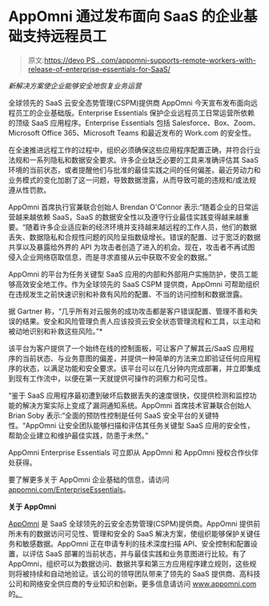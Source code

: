 # AppOmni 通过发布面向 SaaS 的企业基础支持远程员工

> 原文:[https://devo PS . com/appomni-supports-remote-workers-with-release-of-enterprise-essentials-for-SaaS/](https://devops.com/appomni-supports-remote-workers-with-release-of-enterprise-essentials-for-saas/)

*新解决方案使企业能够安全地恢复业务运营*

全球领先的 SaaS 云安全态势管理(CSPM)提供商 AppOmni 今天宣布发布面向远程员工的企业基础版。Enterprise Essentials 保护企业远程员工日常运营所依赖的顶级 SaaS 应用程序。Enterprise Essentials 包括 Salesforce、Box、Zoom、Microsoft Office 365、Microsoft Teams 和最近发布的 Work.com 的安全性。

在全速推进远程工作的过程中，组织必须确保这些应用程序配置正确，并符合行业法规和一系列隐私和数据安全要求。许多企业缺乏必要的工具来准确评估其 SaaS 环境的当前状态，或者提醒他们与批准的最佳实践之间的任何偏差。最近劳动力和业务模式的变化加剧了这一问题，导致数据泄露，从而导致可能的违规和/或法规遵从性罚款。

AppOmni 首席执行官兼联合创始人 Brendan O'Connor 表示:“随着企业的日常运营越来越依赖 SaaS，SaaS 的数据安全性以及遵守行业最佳实践变得越来越重要。“随着许多企业适应新的经济环境并支持越来越远程的工作人员，他们的数据丢失、数据隐私和合规性问题的风险呈指数级增长。错误的配置、过于宽泛的数据共享以及暴露给外界的 API 为攻击者创造了进入的机会。现在，攻击者不再试图侵入企业网络窃取信息，而是寻求直接从云中获取不安全的数据。”

AppOmni 的平台为任务关键型 SaaS 应用的内部和外部用户实施防护，使员工能够高效安全地工作。作为全球领先的 SaaS CSPM 提供商，AppOmni 可帮助组织在违规发生之前快速识别和补救有风险的配置、不当的访问控制和数据泄露。

据 Gartner 称，“几乎所有对云服务的成功攻击都是客户错误配置、管理不善和失误的结果。安全和风险管理负责人应该投资云安全状态管理流程和工具，以主动和被动地识别和补救这些风险。”*

该平台为客户提供了一个始终在线的控制面板，可让客户了解其云/SaaS 应用程序的当前状态、与业务意图的偏差，并提供一种简单的方法来立即验证任何应用程序的状态，以满足功能和安全要求。该平台可以在几分钟内完成部署，并立即集成到现有工作流中，以便在第一天就提供可操作的洞察力和可见性。

“鉴于 SaaS 应用程序最初遭到破坏后数据丢失的速度很快，仅提供检测和监控功能的解决方案实际上变成了漏洞通知系统。AppOmni 首席技术官兼联合创始人 Brian Soby 表示:“全面的预防性控制是任何 SaaS 安全平台的关键特性。“AppOmni 让安全团队能够扫描和评估其任务关键型 SaaS 应用的安全性，帮助企业建立和维护最佳实践，防患于未然。”

AppOmni Enterprise Essentials 可立即从 AppOmni 和 AppOmni 授权合作伙伴处获得。

要了解更多关于 AppOmni 企业基础的信息，请访问[appomni.com/EnterpriseEssentials](http://appomni.com/EnterpriseEssentials)。

**关于 AppOmni**

[AppOmni](http://www.appomni.com/) 是 SaaS 全球领先的云安全态势管理(CSPM)提供商。AppOmni 提供前所未有的数据访问可见性、管理和安全的 SaaS 解决方案，使组织能够保护关键任务和敏感数据。AppOmni 正在申请专利的技术深度扫描 API、安全控制和配置设置，以评估 SaaS 部署的当前状态，并与最佳实践和业务意图进行比较。有了 AppOmni，组织可以为数据访问、数据共享和第三方应用程序建立规则，这些规则将被持续和自动地验证。该公司的领导团队带来了领先的 SaaS 提供商、高科技公司和网络安全供应商的专业知识和创新。更多信息请访问 www.appomni.com 的[。](http://www.appomni.com/)